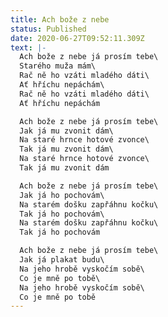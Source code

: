 ```yaml
---
title: Ach bože z nebe
status: Published
date: 2020-06-27T09:52:11.309Z
text: |-
  Ach bože z nebe já prosím tebe\
  Starého muža mám\
  Rač ně ho vzáti mladého dáti\
  Ať hříchu nepáchám\
  Rač ně ho vzáti mladého dáti\
  Ať hříchu nepáchám

  Ach bože z nebe já prosím tebe\
  Jak já mu zvonit dám\
  Na staré hrnce hotové zvonce\
  Tak já mu zvonit dám\
  Na staré hrnce hotové zvonce\
  Tak já mu zvonit dám

  Ach bože z nebe já prosím tebe\
  Jak já ho pochovám\
  Na starém došku zapřáhnu kočku\
  Tak já ho pochovám\
  Na starém došku zapřáhnu kočku\
  Tak já ho pochovám

  Ach bože z nebe já prosím tebe\
  Jak já plakat budu\
  Na jeho hrobě vyskočím sobě\
  Co je mně po tobě\
  Na jeho hrobě vyskočím sobě\
  Co je mně po tobě
---
```


